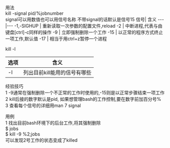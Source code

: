 用法  
kill -signal pid/%jobnumber   
signal可以用数值也可以用信号名称
不带signal的话默认是信号15
信号| 含义
---|---
-1,-SIGHUP | 重新读取一次参数的配置文件,reload
-2 | 中断进程,代表与由键盘[ctrl]-c同样的操作
-9 | 立即强制删除一个工作
-15 | 以正常的程序方式终止一项工作,默认值
-17 | 相当于用ctrl+z暂停一个进程

kill -l  

选项 | 含义
---|---
-l | 列出目前kill能用的信号有哪些


经验技巧    
1 -9通常在强制删除一个不正常的工作时使用的,-15则是以正常步骤结束一项工作  
2 kill后接的数字默认是pid, 如果想管理bash的工作控制,要在数字前加百分号%  
3 查看每个信号的详细用man 7 signal  


用例  
1 找出目前bash环境下的后台工作,将其强制删除  
$ jobs  
$ kill -9 %2;jobs  
可以发现2号工作的状态变成了killed


